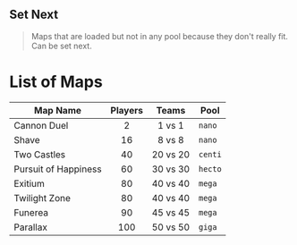 Set Next
-------

> Maps that are loaded but not in any pool because they don't really fit. Can be set next.

# List of Maps

| Map Name              | Players   | Teams     | Pool      |
| --------------------- |:---------:|:---------:| --------- |
| Cannon Duel           | 2         | 1 vs 1    | `nano`    |
| Shave                 | 16        | 8 vs 8    | `nano`    |
| Two Castles           | 40        | 20 vs 20  | `centi`   |
| Pursuit of Happiness  | 60        | 30 vs 30  | `hecto`   |
| Exitium               | 80        | 40 vs 40  | `mega`    |
| Twilight Zone         | 80        | 40 vs 40  | `mega`    |
| Funerea               | 90        | 45 vs 45  | `mega`    |
| Parallax              | 100       | 50 vs 50  | `giga`    |
